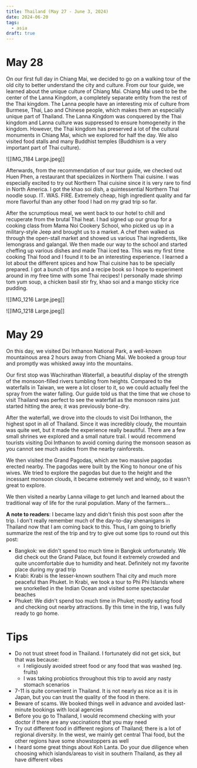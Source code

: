 ```yaml
---
title: Thailand (May 27 - June 3, 2024)
date: 2024-06-20
tags:
  - asia
draft: true
---
```

# May 28

On our first full day in Chiang Mai, we decided to go on a walking tour of the old city to better understand the city and culture. From our tour guide, we learned about the unique culture of Chiang Mai. Chiang Mai used to be the center of the Lanna Kingdom, a completely separate entity from the rest of the Thai kingdom. The Lanna people have an interesting mix of culture from Burmese, Thai, Lao and Chinese people, which makes them an especially unique part of Thailand. The Lanna Kingdom was conquered by the Thai kingdom and Lanna culture was suppressed to ensure homogeneity in the kingdom. However, the Thai kingdom has preserved a lot of the cultural monuments in Chiang Mai, which we explored for half the day. We also visited food stalls and many Buddhist temples (Buddhism is a very important part of Thai culture).

![[IMG_1184 Large.jpeg]]

Afterwards, from the recommendation of our tour guide, we checked out Huen Phen, a restaurant that specializes in Northern Thai cuisine. I was especially excited to try out Northern Thai cuisine since it is very rare to find in North America. I got the khao soi dish, a quintessential Northern Thai noodle soup. IT. WAS. FIRE. Extremely cheap, high ingredient quality and far more flavorful than any other food I had on my grad trip so far. 

After the scrumptious meal, we went back to our hotel to chill and recuperate from the brutal Thai heat. I had signed up our group for a cooking class from Mama Noi Cookery School, who picked us up in a military-style Jeep and brought us to a market. A chef then walked us through the open-stall market and showed us various Thai ingredients, like lemongrass and galangal. We then made our way to the school and started cheffing up various dishes and made Thai iced tea. This was my first time cooking Thai food and I found it to be an interesting experience. I learned a lot about the different spices and how Thai cuisine has to be specially prepared. I got a bunch of tips and a recipe book so I hope to experiment around in my free time with some Thai recipes! I personally made shrimp tom yum soup, a chicken basil stir fry, khao soi and a mango sticky rice pudding.

![[IMG_1216 Large.jpeg]]

![[IMG_1218 Large.jpeg]]

# May 29

On this day, we visited Doi Inthanon National Park, a well-known mountainous area 2 hours away from Chiang Mai. We booked a group tour and promptly was whisked away into the mountains. 

Our first stop was Wachirathan Waterfall, a beautiful display of the strength of the monsoon-filled rivers tumbling from heights. Compared to the waterfalls in Taiwan, we were a lot closer to it, so we could actually feel the spray from the water falling. Our guide told us that the time that we chose to visit Thailand was perfect to see the waterfall as the monsoon rains just started hitting the area; it was previously bone-dry. 

After the waterfall, we drove into the clouds to visit Doi Inthanon, the highest spot in all of Thailand. Since it was incredibly cloudy, the mountain was quite wet, but it made the experience really beautiful. There are a few small shrines we explored and a small nature trail. I would recommend tourists visiting Doi Inthanon to avoid coming during the monsoon season as you cannot see much asides from the nearby rainforests. 

We then visited the Grand Pagodas, which are two massive pagodas erected nearby. The pagodas were built by the King to honour one of his wives. We tried to explore the pagodas but due to the height and the incessant monsoon clouds, it became extremely wet and windy, so it wasn't great to explore.

We then visited a nearby Lanna village to get lunch and learned about the traditional way of life for the rural population. Many of the farmers... 

**A note to readers**: I became lazy and didn't finish this post soon after the trip. I don't really remember much of the day-to-day shenanigans in Thailand now that I am coming back to this. Thus, I am going to briefly summarize the rest of the trip and try to give out some tips to round out this post:
- Bangkok: we didn't spend too much time in Bangkok unfortunately. We did check out the Grand Palace, but found it extremely crowded and quite uncomfortable due to humidity and heat. Definitely not my favorite place during my grad trip
- Krabi: Krabi is the lesser-known southern Thai city and much more peaceful than Phuket. In Krabi, we took a tour to Phi Phi Islands where we snorkelled in the Indian Ocean and visited some spectacular beaches
- Phuket: We didn't spend too much time in Phuket; mostly eating food and checking out nearby attractions. By this time in the trip, I was fully ready to go home.

# Tips
- Do not trust street food in Thailand. I fortunately did not get sick, but that was because:
	- I religiously avoided street food or any food that was washed (eg. fruits)
	- I was taking probiotics throughout this trip to avoid any nasty stomach scenarios
- 7-11 is quite convenient in Thailand. It is not nearly as nice as it is in Japan, but you can trust the quality of the food in there.
- Beware of scams. We booked things well in advance and avoided last-minute bookings with local agencies
- Before you go to Thailand, I would recommend checking with your doctor if there are any vaccinations that you may need
- Try out different food in different regions of Thailand; there is a lot of regional diversity. In the west, we mainly get central Thai food, but the other regions have some showstoppers as well
- I heard some great things about Koh Lanta. Do your due diligence when choosing which islands/areas to visit in southern Thailand, as they all have different vibes

